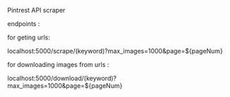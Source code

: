 Pintrest API scraper

endpoints :

for geting urls:

localhost:5000/scrape/(keyword)?max_images=1000&page=${pageNum}

for downloading images from urls :

localhost:5000/download/(keyword)?max_images=1000&page=${pageNum}

